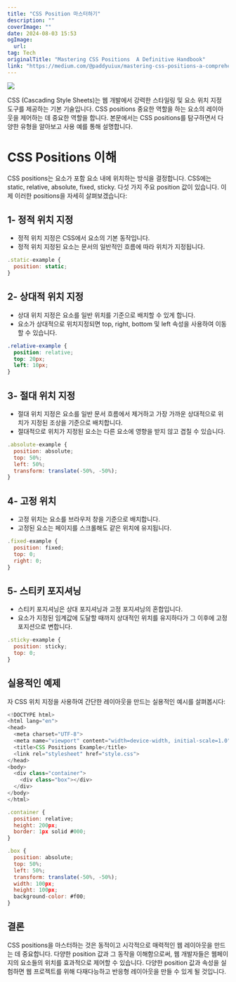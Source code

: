 ```yaml
---
title: "CSS Position 마스터하기"
description: ""
coverImage: ""
date: 2024-08-03 15:53
ogImage: 
  url: 
tag: Tech
originalTitle: "Mastering CSS Positions  A Definitive Handbook"
link: "https://medium.com/@paddyuiux/mastering-css-positions-a-comprehensive-guide-41cfda95b7a6"
---
```




<img src="/assets/img/Mastering-CSS-Positions-:-A-Definitive-Handbook_0.png" />

CSS (Cascading Style Sheets)는 웹 개발에서 강력한 스타일링 및 요소 위치 지정 도구를 제공하는 기본 기술입니다. CSS positions 중요한 역할을 하는 요소의 레이아웃을 제어하는 데 중요한 역할을 합니다. 본문에서는 CSS positions를 탐구하면서 다양한 유형을 알아보고 사용 예를 통해 설명합니다.

# CSS Positions 이해

CSS positions는 요소가 포함 요소 내에 위치하는 방식을 결정합니다. CSS에는 static, relative, absolute, fixed, sticky. 다섯 가지 주요 position 값이 있습니다. 이제 이러한 positions을 자세히 살펴보겠습니다:

<div class="content-ad"></div>

## 1- 정적 위치 지정

- 정적 위치 지정은 CSS에서 요소의 기본 동작입니다.
- 정적 위치 지정된 요소는 문서의 일반적인 흐름에 따라 위치가 지정됩니다.

```js
.static-example {
  position: static;
}
```

## 2- 상대적 위치 지정

<div class="content-ad"></div>

- 상대 위치 지정은 요소를 일반 위치를 기준으로 배치할 수 있게 합니다.
- 요소가 상대적으로 위치지정되면 top, right, bottom 및 left 속성을 사용하여 이동할 수 있습니다.

```css
.relative-example {
  position: relative;
  top: 20px;
  left: 10px;
}
```

## 3- 절대 위치 지정

- 절대 위치 지정은 요소를 일반 문서 흐름에서 제거하고 가장 가까운 상대적으로 위치가 지정된 조상을 기준으로 배치합니다.
- 절대적으로 위치가 지정된 요소는 다른 요소에 영향을 받지 않고 겹칠 수 있습니다.

<div class="content-ad"></div>

```js
.absolute-example {
  position: absolute;
  top: 50%;
  left: 50%;
  transform: translate(-50%, -50%);
}
```

## 4- 고정 위치

- 고정 위치는 요소를 브라우저 창을 기준으로 배치합니다.
- 고정된 요소는 페이지를 스크롤해도 같은 위치에 유지됩니다.

```js
.fixed-example {
  position: fixed;
  top: 0;
  right: 0;
}
```

<div class="content-ad"></div>

## 5- 스티키 포지셔닝

- 스티키 포지셔닝은 상대 포지셔닝과 고정 포지셔닝의 혼합입니다.
- 요소가 지정된 임계값에 도달할 때까지 상대적인 위치를 유지하다가 그 이후에 고정 포지션으로 변합니다.

```js
.sticky-example {
  position: sticky;
  top: 0;
}
```

## 실용적인 예제

<div class="content-ad"></div>

자 CSS 위치 지정을 사용하여 간단한 레이아웃을 만드는 실용적인 예시를 살펴봅시다:

```js
<!DOCTYPE html>
<html lang="en">
<head>
  <meta charset="UTF-8">
  <meta name="viewport" content="width=device-width, initial-scale=1.0">
  <title>CSS Positions Example</title>
  <link rel="stylesheet" href="style.css">
</head>
<body>
  <div class="container">
    <div class="box"></div>
  </div>
</body>
</html>
```

```js
.container {
  position: relative;
  height: 200px;
  border: 1px solid #000;
}

.box {
  position: absolute;
  top: 50%;
  left: 50%;
  transform: translate(-50%, -50%);
  width: 100px;
  height: 100px;
  background-color: #f00;
}
```

## 결론

<div class="content-ad"></div>

CSS positions을 마스터하는 것은 동적이고 시각적으로 매력적인 웹 레이아웃을 만드는 데 중요합니다. 다양한 position 값과 그 동작을 이해함으로써, 웹 개발자들은 웹페이지의 요소들의 위치를 효과적으로 제어할 수 있습니다. 다양한 position 값과 속성을 실험하면 웹 프로젝트를 위해 다재다능하고 반응형 레이아웃을 만들 수 있게 될 것입니다.
